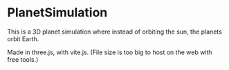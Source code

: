 # PlanetSimulation

This is a 3D planet simulation where instead of orbiting the sun, the planets orbit Earth. 

Made in three.js, with vite.js. (File size is too big to host on the web with free tools.)
